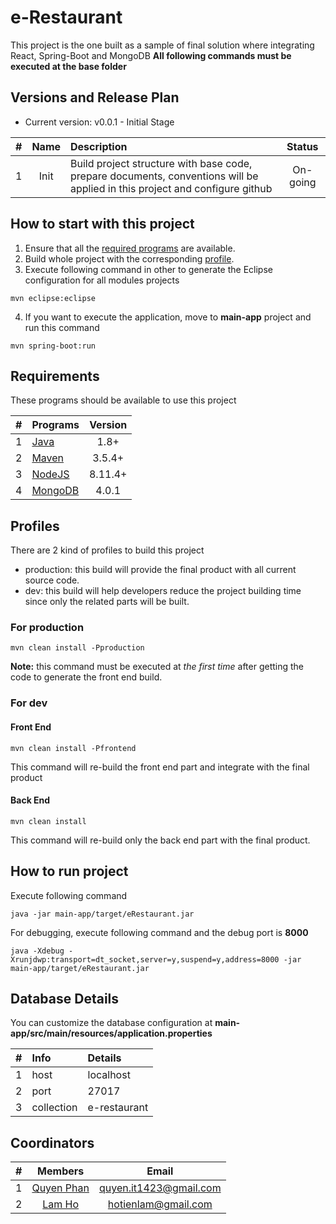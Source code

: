 # e-Restaurant
This project is the one built as a sample of final solution where integrating React, Spring-Boot and MongoDB
**All following commands must be executed at the base folder**

## Versions and Release Plan
- Current version: v0.0.1 - Initial Stage 

| #     | Name     | Description  | Status  |
| :---: | :------: | :----------- | :----:  |
| 1     | Init     | Build project structure with base code, prepare documents, conventions will be applied in this project and configure github | On-going |

## How to start with this project
1. Ensure that all the [required programs](https://github.com/cimela/e-restaurant/blob/master/README.md#requirements) are available.
2. Build whole project with the corresponding [profile](https://github.com/cimela/e-restaurant/blob/master/README.md#profiles).
3. Execute following command in other to generate the Eclipse configuration for all modules projects
```
mvn eclipse:eclipse
```
4. If you want to execute the application, move to **main-app** project and run this command
```
mvn spring-boot:run
```

## Requirements
These programs should be available to use this project  

| #     | Programs | Version |
| :---: | :------- | :-----: |
| 1     | [Java](http://www.oracle.com/technetwork/java/javase/downloads/jre8-downloads-2133155.html)     | 1.8+    |
| 2     | [Maven](https://maven.apache.org/download.cgi)    | 3.5.4+  |
| 3     | [NodeJS](https://nodejs.org/en/download/)   | 8.11.4+ |
| 4     | [MongoDB](https://www.mongodb.com/download-center#community)  | 4.0.1   |


## Profiles
There are 2 kind of profiles to build this project
+ production: this build will provide the final product with all current source code.
+ dev: this build will help developers reduce the project building time since only the related parts will be built.  

### For production
```
mvn clean install -Pproduction
```
**Note:** this command must be executed at *the first time* after getting the code to generate the front end build.

### For dev
#### Front End
```
mvn clean install -Pfrontend
```
This command will re-build the front end part and integrate with the final product

#### Back End
```
mvn clean install
```
This command will re-build only the back end part with the final product.

## How to run project
Execute following command
```
java -jar main-app/target/eRestaurant.jar
```
For debugging, execute following command and the debug port is **8000**
```
java -Xdebug -Xrunjdwp:transport=dt_socket,server=y,suspend=y,address=8000 -jar main-app/target/eRestaurant.jar
```

## Database Details
You can customize the database configuration at **main-app/src/main/resources/application.properties**    

| #     | Info       | Details      |
| :---: | :--------- | :----------- |
| 1     | host       | localhost    |
| 2     | port       | 27017        |
| 3     | collection | e-restaurant |

## Coordinators
| #     | Members    | Email                  |
| :---: | :--------: | :--------------------: |
| 1     | [Quyen Phan](https://github.com/cimela) | quyen.it1423@gmail.com |
| 2     | [Lam Ho](https://github.com/longkid)     | hotienlam@gmail.com    |
